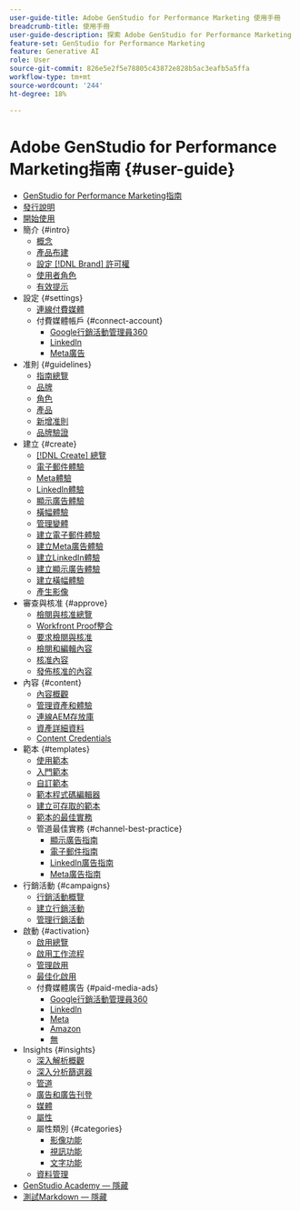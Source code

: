 ```yaml
---
user-guide-title: Adobe GenStudio for Performance Marketing 使用手冊
breadcrumb-title: 使用手冊
user-guide-description: 探索 Adobe GenStudio for Performance Marketing 的功能。了解如何快速建立符合品牌形象的資產、產生變化版本並最佳化體驗。
feature-set: GenStudio for Performance Marketing
feature: Generative AI
role: User
source-git-commit: 826e5e2f5e78805c43872e828b5ac3eafb5a5ffa
workflow-type: tm+mt
source-wordcount: '244'
ht-degree: 18%

---
```



# Adobe GenStudio for Performance Marketing指南 {#user-guide}

+ [GenStudio for Performance Marketing指南](home.md)
+ [發行說明](release-notes.md)
+ [開始使用](get-started.md)
+ 簡介 {#intro}
   + [概念](concepts.md)
   + [產品布建](product-provisioning.md)
   + [設定 [!DNL Brand] 許可權](configure-brand-permissions.md)
   + [使用者角色](user-roles.md)
   + [有效提示](effective-prompts.md)
+ 設定 {#settings}
   + [連線付費媒體](connectors/connect-channel.md)
   + 付費媒體帳戶 {#connect-account}
      + [Google行銷活動管理員360](connectors/google-cm360.md)
      + [LinkedIn](connectors/linkedin-ads.md)
      + [Meta廣告](connectors/meta-ads.md)
+ 准則 {#guidelines}
   + [指南總覽](guidelines/overview.md)
   + [品牌](guidelines/brands.md)
   + [角色](guidelines/personas.md)
   + [產品](guidelines/products.md)
   + [新增准則](guidelines/add-guidelines.md)
   + [品牌驗證](guidelines/brand-validation.md)
+ 建立 {#create}
   + [[!DNL Create] 總覽](create/overview.md)
   + [電子郵件體驗](create/email-experiences.md)
   + [Meta體驗](create/meta-experiences.md)
   + [LinkedIn體驗](create/linkedin-experiences.md)
   + [顯示廣告體驗](create/display-ad-experiences.md)
   + [橫幅體驗](create/banner-experiences.md)
   + [管理變體](create/manage-variants.md)
   + [建立電子郵件體驗](create/create-email-experience.md)
   + [建立Meta廣告體驗](create/create-meta-ad.md)
   + [建立LinkedIn體驗](create/create-linkedin.md)
   + [建立顯示廣告體驗](create/create-display-ad.md)
   + [建立橫幅體驗](create/create-banner-experience.md)
   + [產生影像](create/generate-assets.md)
+ 審查與核准 {#approve}
   + [檢閱與核准總覽](approvals/overview.md)
   + [Workfront Proof整合](approvals/proof-integration.md)
   + [要求檢閱與核准](approvals/request-review.md)
   + [檢閱和編輯內容](approvals/review-and-edit.md)
   + [核准內容](approvals/approve-content.md)
   + [發佈核准的內容](approvals/publish-content.md)
+ 內容 {#content}
   + [內容概觀](content/overview.md)
   + [管理資產和體驗](content/manage-assets.md)
   + [連線AEM存放庫](content/connect-aem-repo.md)
   + [資產詳細資料](content/asset-details.md)
   + [Content Credentials](content/content-credentials.md)
+ 範本 {#templates}
   + [使用範本](content/use-templates.md)
   + [入門範本](templates/starter-templates.md)
   + [自訂範本](content/customize-template.md)
   + [範本程式碼編輯器](content/code-editor.md)
   + [建立可存取的範本](content/accessibility-for-templates.md)
   + [範本的最佳實務](content/best-practices-for-templates.md)
   + 管道最佳實務 {#channel-best-practice}
      + [顯示廣告指南](templates/display-template.md)
      + [電子郵件指南](templates/email-template.md)
      + [LinkedIn廣告指南](templates/linkedin-template.md)
      + [Meta廣告指南](templates/meta-template.md)
+ 行銷活動 {#campaigns}
   + [行銷活動概覽](campaigns/overview.md)
   + [建立行銷活動](campaigns/create-campaign.md)
   + [管理行銷活動](campaigns/manage-campaign.md)
+ 啟動 {#activation}
   + [啟用總覽](activation/overview.md)
   + [啟用工作流程](activation/create-activation.md)
   + [管理啟用](activation/manage-activations.md)
   + [最佳化啟用](activation/troubleshooting.md)
   + 付費媒體廣告 {#paid-media-ads}
      + [Google行銷活動管理員360](activation/activate-cm360-ad.md)
      + [LinkedIn](activation/activate-linkedin-ad.md)
      + [Meta](activation/activate-meta-ad.md)
      + [Amazon](activation/activate-amazon-ad.md)
      + [無](activation/activate-innovid-ad.md)
+ Insights {#insights}
   + [深入解析概觀](insights/overview.md)
   + [深入分析篩選器](insights/filter-views.md)
   + [管道](insights/channels.md)
   + [廣告和廣告刊登](insights/ads.md)
   + [媒體](insights/media.md)
   + [屬性](insights/attributes.md)
   + 屬性類別 {#categories}
      + [影像功能](insights/image-features.md)
      + [視訊功能](insights/video-features.md)
      + [文字功能](insights/text-features.md)
   + [資料管理](insights/data-management.md)
+ [GenStudio Academy — 隱藏](genstudioacademy.md)
+ [測試Markdown — 隱藏](test-markdown.md)
